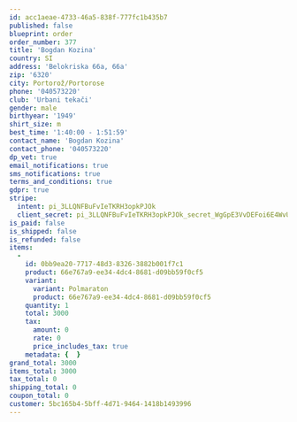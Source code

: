 ```yaml
---
id: acc1aeae-4733-46a5-838f-777fc1b435b7
published: false
blueprint: order
order_number: 377
title: 'Bogdan Kozina'
country: SI
address: 'Belokriska 66a, 66a'
zip: '6320'
city: Portorož/Portorose
phone: '040573220'
club: 'Urbani tekači'
gender: male
birthyear: '1949'
shirt_size: m
best_time: '1:40:00 - 1:51:59'
contact_name: 'Bogdan Kozina'
contact_phone: '040573220'
dp_vet: true
email_notifications: true
sms_notifications: true
terms_and_conditions: true
gdpr: true
stripe:
  intent: pi_3LLQNFBuFvIeTKRH3opkPJOk
  client_secret: pi_3LLQNFBuFvIeTKRH3opkPJOk_secret_WgGpE3VvDEFoi6E4WvUMphuAp
is_paid: false
is_shipped: false
is_refunded: false
items:
  -
    id: 0bb9ea20-7717-48d3-8326-3882b001f7c1
    product: 66e767a9-ee34-4dc4-8681-d09bb59f0cf5
    variant:
      variant: Polmaraton
      product: 66e767a9-ee34-4dc4-8681-d09bb59f0cf5
    quantity: 1
    total: 3000
    tax:
      amount: 0
      rate: 0
      price_includes_tax: true
    metadata: {  }
grand_total: 3000
items_total: 3000
tax_total: 0
shipping_total: 0
coupon_total: 0
customer: 5bc165b4-5bff-4d71-9464-1418b1493996
---
```


